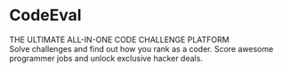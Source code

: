 CodeEval
========
THE ULTIMATE ALL-IN-ONE CODE CHALLENGE PLATFORM<br>
Solve challenges and find out how you rank as a coder.
Score awesome programmer jobs and unlock exclusive hacker deals.
